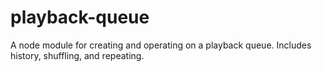 # playback-queue
A node module for creating and operating on a playback queue. Includes history, shuffling, and repeating.

